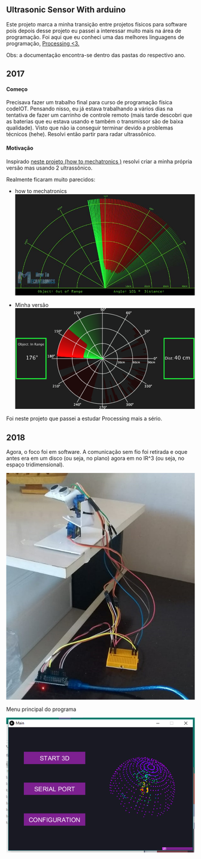 ## Ultrasonic Sensor With arduino

Este projeto marca a minha transição entre projetos físicos para software pois depois desse projeto eu passei a interessar muito mais na área de programação. Foi aqui que eu conheci uma das melhores linguagens de programação, [Processing <3.](https://processing.org/)

Obs: a documentação encontra-se dentro das pastas do respectivo ano.


## 2017

#### Começo

Precisava fazer um trabalho final para curso de programação física codeIOT. Pensando nisso, eu já estava trabalhando a vários dias  na tentativa de fazer um carrinho de controle remoto (mais tarde descobri que as baterias que eu estava usando e também o transmissor são de baixa qualidade). Visto que não ia conseguir terminar devido a problemas técnicos (hehe). Resolvi então partir para radar ultrassônico.

#### Motivação

Inspirado [neste projeto (how to mechatronics )](http://howtomechatronics.com/projects/arduino-radar-project/) resolvi criar a minha própria versão mas usando 2 ultrassônico.

Realmente ficaram muito parecidos:
* how to mechatronics
![](https://github.com/wesley-cantarino/Ultrasonic_Sensor_With_arduino/blob/master/codeIOT_2017/others_IMG/Radar-Print-Screen-05.jpg)

* Minha versão
![](https://github.com/wesley-cantarino/Ultrasonic_Sensor_With_arduino/blob/master/codeIOT_2017/others_IMG/capa.png)

Foi neste projeto que passei a estudar Processing mais a sério.

## 2018

Agora, o foco foi em software. A comunicação sem fio foi retirada e oque antes era em um disco (ou seja, no plano) agora em no IR^3 (ou seja, no espaço tridimensional).

![](https://github.com/wesley-cantarino/Ultrasonic_Sensor_With_arduino/blob/master/codeIOT_2018/esquematico/img.jpeg)

Menu principal do programa

![](https://github.com/wesley-cantarino/Ultrasonic_Sensor_With_arduino/blob/master/codeIOT_2018/img/main_black_img.png)
